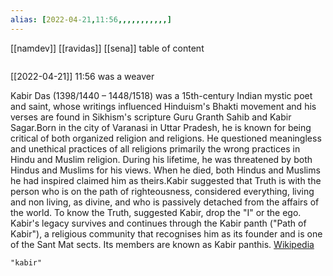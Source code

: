 ```yaml
---
alias: [2022-04-21,11:56,,,,,,,,,,,]
---
```

[[namdev]] [[ravidas]] [[sena]]
table of content
```toc
```

[[2022-04-21]] 11:56
was a weaver

Kabir Das (1398/1440 – 1448/1518) was a 15th-century Indian mystic poet and saint, whose writings influenced Hinduism's Bhakti movement and his verses are found in Sikhism's scripture Guru Granth Sahib and Kabir Sagar.Born in the city of Varanasi in Uttar Pradesh, he is known for being critical of both organized religion and religions. He questioned meaningless and unethical practices of all religions primarily the wrong practices in Hindu and Muslim religion. During his lifetime, he was threatened by both Hindus and Muslims for his views. When he died, both Hindus and Muslims he had inspired claimed him as theirs.Kabir suggested that Truth is with the person who is on the path of righteousness, considered everything, living and non living, as divine, and who is passively detached from the affairs of the world. To know the Truth, suggested Kabir, drop the "I" or the ego. Kabir's legacy survives and continues through the Kabir panth ("Path of Kabir"), a religious community that recognises him as its founder and is one of the Sant Mat sects. Its members are known as Kabir panthis.
[Wikipedia](https://en.wikipedia.org/wiki/Kabir)
```query
"kabir"
```